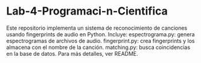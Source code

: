 # Lab-4-Programaci-n-Cientifica
 Este repositorio implementa un sistema de reconocimiento de canciones usando fingerprints de audio en Python. Incluye:  espectrograma.py: genera espectrogramas de archivos de audio. fingerprint.py: crea fingerprints y los almacena con el nombre de la canción. matching.py: busca coincidencias en la base de datos. Para más detalles, ver README.
